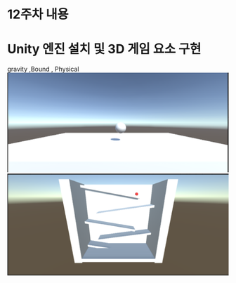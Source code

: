 # 12주차 내용

# Unity 엔진 설치 및 3D 게임 요소 구현

gravity ,Bound , Physical 
![Screenshot](./img/P1.png)
![Screenshot](./img/P2.png)
